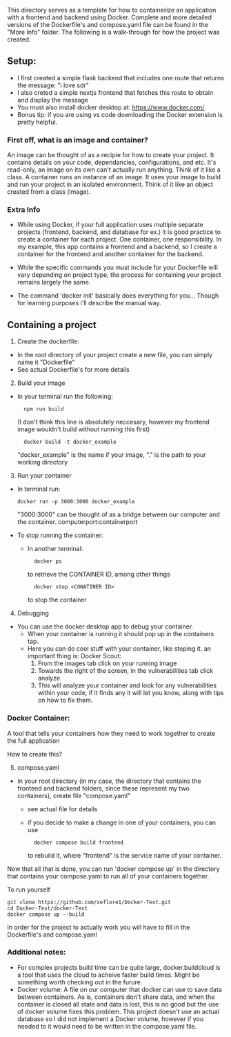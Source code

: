 This directory serves as a template for how to containerize an application with a frontend and backend using Docker. Complete and more detailed versions of the Dockerfile's and compose.yaml file can be found in the "More Info" folder. The following is a walk-through for how the project was created. 

## Setup:
- I first created a simple flask backend that includes one route that returns the message: "i love sdr"
- I also creted a simple nextjs frontend that fetches this route to obtain and display the message
- You must also install docker desktop at: https://www.docker.com/
- Bonus tip: if you are using vs code downloading the Docker extension is pretty helpful. 

### First off, what is an image and container?
An image can be thought of as a recipie for how to create your project. It contains details on your code, dependancies, 
configurations, and etc. It's read-only, an image on its own can't actually run anything. Think of it like a class.
A container runs an instance of an image. It uses your image to build and run your project in an isolated environment. 
Think of it like an object created from a class (image).

### Extra Info
- While using Docker, if your full application uses multiple separate projects (frontend, backend, and database for ex.) it is  good practice to create a container for each project. One container, one responsibility. In my example, 
this app contains a frontend and a backend, so I create a container for the frontend and another container for the backend. 

- While the specific commands you must include for your Dockerfile will vary depending on project type, the process for  containing your project remains largely the same.

- The command 'docker init' basically does everything for you...
Though for learning purposes i'll describe the manual way. 

## Containing a project
1. Create the dockerfile:
 - In the root directory of your project create a new file, you can simply name it "Dockerfile"
 - See actual Dockerfile's for more details
2. Build your image
- In your terminal run the following:

		npm run build 
	    
	(I don't think this line is absolutely neccesary, 
        however my frontend image wouldn't build without running this first)
        
	    docker build -t docker_example  
       
     "docker_example" is the name if your image, "." is the path to your working directory
3. Run your container
  - In terminal run: 
					       
		docker run -p 3000:3000 docker_example
       "3000:3000" can be thought of as a bridge between our computer and the container. computerport:containerport
  
- To stop running the container:
	- In another terminal:
	        
	        docker ps 
           
        to retrieve the CONTAINER ID, among other things
		 
			docker stop <CONATINER ID> 

		to stop the container
4. Debugging
- You can use the docker desktop app to debug your container.
    - When your container is running it should pop up in the containers tap.
    - Here you can do cool stuff with your container, like stoping it. an important thing is:
    Docker Scout:
        1. From the images tab click on your running image
        2. Towards the right of the screen, in the vulnerabilities tab click analyze
        3. This will analyze your container and look for any vulnerabilities within your code,
        if it finds any it will let you know, along with tips on how to fix them. 

### Docker Container: 
A tool that tells your containers how they need to work together to create the full application

How to create this?

5. compose.yaml
- In your root directory (in my case, the directory that contains the frontend and backend folders,
    since these represent my two containers), create file "compose.yaml"
    - see actual file for details
    - if you decide to make a change in one of your containers, you can use 


			docker compose build frontend

		 to rebuild it, where "frontend" is the service name of your container.

Now that all that is done, you can run 'docker compose up' in the directory that contains your compose.yaml to 
run all of your containers together. 

To run yourself

	git clone https://github.com/xeflore1/Docker-Test.git
	cd Docker-Test/docker-Test
	docker compose up --build
In order for the project to actually work you will have to fill in the Dockerfile's and compose.yaml

### Additional notes:
- For complex projects build time can be quite large, docker.buildcloud is a tool that
uses the cloud to acheive faster build times. Might be something worth checking out in the furure. 
- Docker volume: 
A file on our computer that docker can use to save data between containers. As is, containers don't share data, and when the container is closed all state and data is lost, this is no good but the use of docker volume fixes this problem. This project doesn't use an actual database so I did not implement a Docker volume, however if you needed to it would need to be written in the compose.yaml file. 



